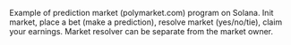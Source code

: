 Example of prediction market (polymarket.com) program on Solana. 
Init market, place a bet (make a prediction), resolve market (yes/no/tie), claim your earnings.
Market resolver can be separate from the market owner.
